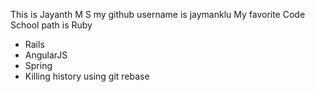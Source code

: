 This is Jayanth M S my github username is jaymanklu
My favorite Code School path is Ruby
* Rails
* AngularJS
* Spring
* Killing history using git rebase
